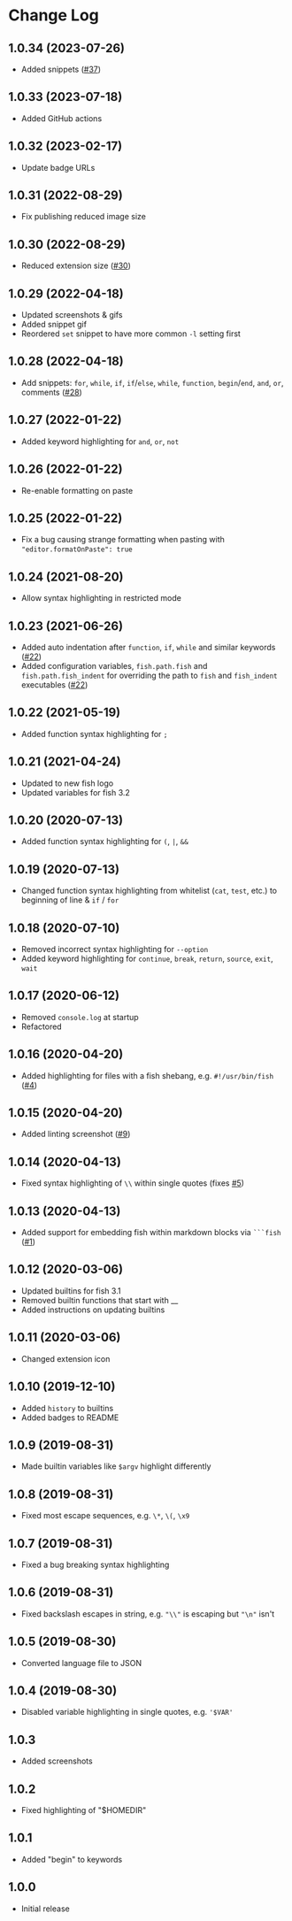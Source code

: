 # Change Log

## 1.0.34 (2023-07-26)

- Added snippets ([#37](https://github.com/bmalehorn/vscode-fish/pull/37))

## 1.0.33 (2023-07-18)

- Added GitHub actions

## 1.0.32 (2023-02-17)

- Update badge URLs

## 1.0.31 (2022-08-29)

- Fix publishing reduced image size

## 1.0.30 (2022-08-29)

- Reduced extension size ([#30](https://github.com/bmalehorn/vscode-fish/pull/30))

## 1.0.29 (2022-04-18)

- Updated screenshots & gifs
- Added snippet gif
- Reordered `set` snippet to have more common `-l` setting first

## 1.0.28 (2022-04-18)

- Add snippets: `for`, `while`, `if`, `if`/`else`, `while`, `function`, `begin`/`end`, `and`, `or`, comments ([#28](https://github.com/bmalehorn/vscode-fish/pull/28))

## 1.0.27 (2022-01-22)

- Added keyword highlighting for `and`, `or`, `not`

## 1.0.26 (2022-01-22)

- Re-enable formatting on paste

## 1.0.25 (2022-01-22)

- Fix a bug causing strange formatting when pasting with `"editor.formatOnPaste": true`

## 1.0.24 (2021-08-20)

- Allow syntax highlighting in restricted mode

## 1.0.23 (2021-06-26)

- Added auto indentation after `function`, `if`, `while` and similar keywords ([#22](https://github.com/bmalehorn/vscode-fish/issues/22))
- Added configuration variables, `fish.path.fish` and `fish.path.fish_indent` for overriding the path to `fish` and `fish_indent` executables ([#22](https://github.com/bmalehorn/vscode-fish/issues/22))

## 1.0.22 (2021-05-19)

- Added function syntax highlighting for `;`

## 1.0.21 (2021-04-24)

- Updated to new fish logo
- Updated variables for fish 3.2

## 1.0.20 (2020-07-13)

- Added function syntax highlighting for `(`, `|`, `&&`

## 1.0.19 (2020-07-13)

- Changed function syntax highlighting from whitelist (`cat`, `test`, etc.) to beginning of line & `if` / `for`

## 1.0.18 (2020-07-10)

- Removed incorrect syntax highlighting for `--option`
- Added keyword highlighting for `continue`, `break`, `return`, `source`, `exit`, `wait`

## 1.0.17 (2020-06-12)

- Removed `console.log` at startup
- Refactored

## 1.0.16 (2020-04-20)

- Added highlighting for files with a fish shebang, e.g. `#!/usr/bin/fish` ([#4](https://github.com/bmalehorn/vscode-fish/pull/4))

## 1.0.15 (2020-04-20)

- Added linting screenshot ([#9](https://github.com/bmalehorn/vscode-fish/pull/9))

## 1.0.14 (2020-04-13)

- Fixed syntax highlighting of `\\` within single quotes (fixes [#5](https://github.com/bmalehorn/vscode-fish/pull/5))

## 1.0.13 (2020-04-13)

- Added support for embedding fish within markdown blocks via ` ```fish ` ([#1](https://github.com/bmalehorn/vscode-fish/pull/1))

## 1.0.12 (2020-03-06)

- Updated builtins for fish 3.1
- Removed builtin functions that start with \_\_
- Added instructions on updating builtins

## 1.0.11 (2020-03-06)

- Changed extension icon

## 1.0.10 (2019-12-10)

- Added `history` to builtins
- Added badges to README

## 1.0.9 (2019-08-31)

- Made builtin variables like `$argv` highlight differently

## 1.0.8 (2019-08-31)

- Fixed most escape sequences, e.g. `\*`, `\(`, `\x9`

## 1.0.7 (2019-08-31)

- Fixed a bug breaking syntax highlighting

## 1.0.6 (2019-08-31)

- Fixed backslash escapes in string, e.g. `"\\"` is escaping but `"\n"` isn't

## 1.0.5 (2019-08-30)

- Converted language file to JSON

## 1.0.4 (2019-08-30)

- Disabled variable highlighting in single quotes, e.g. `'$VAR'`

## 1.0.3

- Added screenshots

## 1.0.2

- Fixed highlighting of "\$HOMEDIR"

## 1.0.1

- Added "begin" to keywords

## 1.0.0

- Initial release
